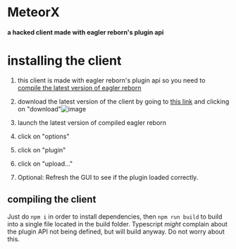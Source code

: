 # MeteorX
#### a hacked client made with eagler reborn's plugin api

# installing the client
1. this client is made with eagler reborn's plugin api so you need to [compile the latest version of eagler reborn](https://eaglerreborn.github.io/guide/#actually-compiling-the-client)
2. download the latest version of the client by going to [this link](https://github.com/radmanplays/MeteorX-ts/blob/main/latest_build/meteorx.js) and clicking on "download"![image](https://github.com/radmanplays/MeteorX-ts/assets/95340057/73d92a42-a748-4bbf-9115-72a87f32515d)

3. launch the latest version of compiled eagler reborn
4. click on "options"
5. click on "plugin"
6. click on "upload..."
7. Optional: Refresh the GUI to see if the plugin loaded correctly.
## compiling the client
Just do `npm i` in order to install dependencies, then `npm run build` to build into a single file located in the build folder. 
Typescript *might* complain about the plugin API not being defined, but will build anyway. Do not worry about this.
